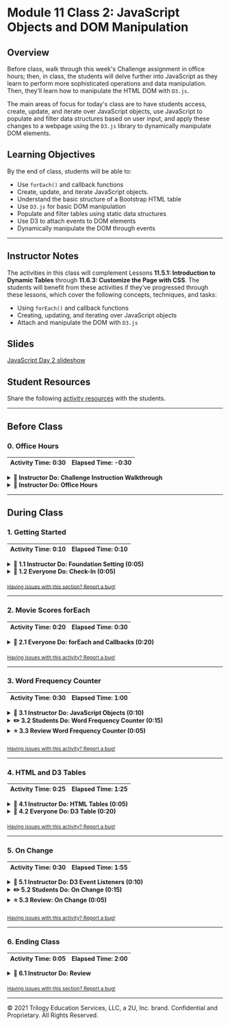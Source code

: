 # Module 11 Class 2: JavaScript Objects and DOM Manipulation

## Overview

Before class, walk through this week's Challenge assignment in office hours; then, in class, the students will delve further into JavaScript as they learn to perform more sophisticated operations and data manipulation. Then, they’ll learn how to manipulate the HTML DOM with `D3.js`. 

The main areas of focus for today's class are to have students access, create, update, and iterate over JavaScript objects, use JavaScript to populate and filter data structures based on user input, and apply these changes to a webpage using the `D3.js` library to dynamically manipulate DOM elements. 

## Learning Objectives

By the end of class, students will be able to:

* Use `forEach()` and callback functions
* Create, update, and iterate JavaScript objects.
* Understand the basic structure of a Bootstrap HTML table
* Use `D3.js` for basic DOM manipulation
* Populate and filter tables using static data structures
* Use D3 to attach events to DOM elements
* Dynamically manipulate the DOM through events

- - -

## Instructor Notes

The activities in this class will complement Lessons **11.5.1: Introduction to Dynamic Tables** through **11.6.3: Customize the Page with CSS**. The students will benefit from these activities if they‘ve progressed through these lessons, which cover the following concepts, techniques, and tasks:  

* Using `forEach()` and callback functions
* Creating, updating, and iterating over JavaScript objects
* Attach and manipulate the DOM with `D3.js`


## Slides

[JavaScript Day 2 slideshow](https://docs.google.com/presentation/d/1cszXu4SisNsk9IaLzrK3St0GDNWmZZ3Ob5igAn2jVmY/edit?usp=sharing)

## Student Resources

Share the following [activity resources](https://2u-data-curriculum-team.s3.amazonaws.com/data-viz-online-lesson-plans/11-Lessons/11-2-Student_Resources.zip) with the students. 

- - - 

## Before Class

### 0. Office Hours

| Activity Time: 0:30       |  Elapsed Time:     -0:30  |
|---------------------------|---------------------------|

<details>
  <summary><strong>📣 Instructor Do: Challenge Instruction Walkthrough</strong></summary>

Let the students know that the first few minutes of Office Hours will include a walkthrough of the Challenge requirements and rubric, as well as helpful tips they need in order to be successful.

Open the Challenge in Canvas and go through the high-level instructions and requirements with your class. Be sure to check for understanding.

Open the Rubric in Canvas and go through the Mastery column with your class, and show how it maps back to the requirements for each deliverable. Be sure to check for understanding.

Review the following tips to ensure clarity on the Challenge:

* For this Challenge, they'll need to modify their `index.html` file to remove the list element that creates the button, and then create four new list elements for the additional search criteria. 

* Next, they'll need to modify their `app.js` file to accommodate the new search parameters. To help the learners, we have provided [starter code](../../../01-Assignments/11-UFOs/Resources/ufo_starterCode.js) that has comments as to where the learners will need to add code to complete the Challenge. 

  * After they create the variable that will keep track of all the filters as a JavaScript object, they'll need to modify the event listener on line 62, which detects changes on each input element created in the `index.html` file and calls the `updateFilters();` function. 

  * Then, they'll need to write code in the `updateFilters();` function to hold all the values and ids of the filters that were changed through user input in the variable created in Step 1. If learners have a difficult time with this part, we have provided a video to help them get started.

  * Next, they'll need to write code in the `filterTable();` function to filter the dataset based on the search criteria that is stored in the filters object. In this function, they'll need to use the `forEach([key, value])` as they are looping through the filters, and then they’ll use the `filter` method to filter the table data based on the value for the row's property.

  * Finally, they'll need to rebuild the table based on the filtered data. 

For **Deliverable 2: A written report on the UFO analysis**, the students will be writing a report in the repository README.md file based on their analysis, just like they have done in the previous modules.

In the **Results** section, the students need to walk through how the new webpage can use the new search criteria. Encourage them to use images of the webpage during the filtering process to support their explanation.

In the **Summary** section, the students need to describe one drawback of this new design and two recommendations for further development.

Encourage your class to begin the Challenge as soon as possible, if they haven’t already, and to use the Learning Assistants channel and the remainder of Office Hours with their instructional team for help as they progress through their work. If they feel like they need context to understand documentation or instructions throughout the week, this is where they can get it.

Open the floor to discussion and ensure to answer any questions they may have about the Challenge requirements before moving on to other areas of interest.

</details>

<details>
  <summary><strong>📣  Instructor Do: Office Hours</strong></summary>

For the remaining time, remind the students that this is their time to ask questions and get assistance from their instructional staff as they’re learning new concepts and working on the Challenge assignment.

Expect that students may ask for assistance. For example: 

* Challenge assignment 
* Further review on a particular subject
* Debugging assistance
* Help with computer issues
* Guidance with a particular tool

</details>


- - - 

## During Class 

### 1. Getting Started

| Activity Time:       0:10 |  Elapsed Time:      0:10  |
|---------------------------|---------------------------|

<details>
  <summary><strong>📣 1.1 Instructor Do: Foundation Setting (0:05)</strong></summary>

* Welcome students to class.

* Direct students to post individual questions in the Zoom chat to be addressed by you and your TAs at the end of class.

* Open the slideshow and use slides 1-7 to walk through the foundation setting with your class.

* **This Week - JavaScript:** Talk through the key skills that students will learn this week, and let them know that they are building on their web visualization skills. 

* **Today's Objectives:** Now, outline the concepts covered in today's lesson. Remind students that they can find the relevant activity files in the “Getting Ready for Class” page in their course content. 

</details>

<details>
  <summary><strong>🎉 1.2 Everyone Do: Check-In (0:05)</strong></summary>

* Ask the class the following questions and call on students for the answers:

    * **Q:** How are you feeling about your progress so far?

    * **A:** We are adding to our JavaScript skill set. It's important to look back and see what we’ve accomplished, and acknowledge that it's a lot! It’s also okay to feel overwhelmed as long as you don’t give up. The more you practice, the more comfortable you'll be coding.
    
    * **Q:** How comfortable do you feel with this topic? 

    * **A:** Let's do "fist to five" together. If you are not feeling confident, hold up a fist (0). If you feel very confident, hold up an open hand (5).

</details>

<sub>[Having issues with this section? Report a bug!](https://bit.ly/2Ng4iFW)</sub>

- - -

### 2. Movie Scores forEach

| Activity Time:       0:20 |  Elapsed Time:      0:30  |
|---------------------------|---------------------------|

<details>
  <summary><strong>🎉 2.1 Everyone Do: forEach and Callbacks (0:20)</strong></summary>

* In this activity, the students will compare the traditional `for` loop with the `forEach()` method. Although both loop over an array, a `for` loop will repeat until a specified condition is met, while `forEach()` will call a function once for each element.

* Make sure the students can download and open the following files from the AWS link:
  * The [instructions](Activities/01-Evr_Movie_Score_forEach/README.md)
  * The [index_starter.js](Activities/01-Evr_Movie_Score_forEach/Unsolved/index_starter.js) file.
  * The [index.html](Activities/01-Evr_Movie_Score_forEach/Unsolved/index.html) file.

* You can use slides 9 - 11 to introduce students to the `forEach()` method.

* Open the [Activities/01-Evr_Movie_Score_forEach/Solved/index.js](Activities/01-Evr_Movie_Score_forEach/Solved/index.js) file and live code this activity, pausing frequently so students can follow along.

* First, show how to create a basic function then open the console and show them the output.

  ```javascript
  function printName (name) {
      console.log(name);
  };

  printName("Todd");
  ```

* **Q:** Ask the students how to create a traditional `for` loop to iterate through an array called `students`.

* **A:** If students are stuck, give them hints from the following code.

  ```javascript
  var students = ["Yancy", "Lydia", "Essie", "Gregori", "Hans", "Victoria"]
  for (var i = 0; i < students.length; i++) {
    printName(students[i]);
  }
  ```

* Now, show the students how to iterate through the same array using the `forEach()` method.

  ```javascript
  students.forEach(printName);
  ```

* Remind students that with `forEach()`, a function is called and performs an action on each element in the array.

* Point out that the temporary variable `i` is no longer needed.

* Additionally, explain that an anonymous `inline function` can be utilized instead of declaring a separate function.

  ```javascript
  students.forEach(function(name) {
    console.log(name);
  });
  ```

* Let the students know that the anonymous `function` is also referred to as a Callback function. A Callback function is one that is passed as an argument to another function that is to be "called back" at a later time. 

* Open [Activities/01-Evr_Movie_Score_forEach/Unsolved/index.html](Activities/01-Evr_Movie_Score_forEach/Unsolved/index.html) in a browser, and also open an inspector to display the results. Then, open [Activities/01-Evr_Movie_Score_forEach/Unsolved/index_starter.js](Activities/01-Evr_Movie_Score_forEach/Unsolved/index_starter.js) in a text editor and have the students help you with replacing the traditional `for` loop with `forEach()`.

* If students are struggling, replace the traditional `for` loop with the following:

    ```javascript
    movieScores.forEach(function(score) {
    // Add each score to the ratings count
    sum += score;
    ```

* Explain the following: 

  * A variable holding the ratings count is no longer necessary because we now have a function performing the same task.

  * This function takes each rating score and adds it to the variable `sum`.

  * Next, the conditional statements are nested inside the `forEach()` method.

  * The remainder of the original code is untouched.

* Send out the [Activities/01-Evr_Movie_Score_forEach/Solved](Activities/01-Evr_Movie_Score_forEach/Solved/) folder for students to refer to later.

* Ask the class the following questions and call on students for the answers:
    
    * **Q:** Where have we used this before?

    * **A:**  The `forEach()` method was covered in Lesson 11.5.2.

    * **Q:** What can we do if we don't completely understand this?

    * **A:** We can refer to the lesson plan and reach out to the instructional team for help.


* Answer any questions before proceeding to the next activity.

</details>

<sub>[Having issues with this activity? Report a bug!](https://bit.ly/2MK1pNL)</sub>

- - - 

### 3. Word Frequency Counter

| Activity Time:       0:30 |  Elapsed Time:      1:00  |
|---------------------------|---------------------------|

<details>
  <summary><strong>📣 3.1 Instructor Do: JavaScript Objects (0:10)</strong></summary>

* You can use slides 12 - 17 to present this activity.

* Explain to students that JavaScript objects are similar to Python dictionaries. Assure students that their ample experience with Python dictionaries as well as parsing and dealing with JSON data (JavaScript Object Notation) will serve them well today.

* Take a moment to **summarize** some things we know about Python dictionaries:

  * They **organize** information in `key` and `value` pairings.

  * Unlike lists, key-value pairs are **unordered**.

  * The `key` is used to **access** the `value`.

* Open [index.html](Activities/02-Ins_JavaScript_Objects/Solved/index.html) in a browser and [index.js](Activities/02-Ins_JavaScript_Objects/Solved/index.js) with a text editor.

* Explain that JavaScript objects look very similar to Python dictionaries.

  ```javascript
  let movie = {
    name: "Star Wars",
    year: 1977,
    profitable: true,
    sequels: ["Episode IV – A New Hope ",
   "Episode V – The Empire Strikes Back", 
   "Episode VI – Return of the Jedi", 
   "Episode I – The Phantom Menace", 
   "Episode II – Attack of the Clones ", 
   "Episode III – Revenge of the Sith", 
   "Episode VII – The Force Awakens ", 
   "Episode VIII – The Last Jedi", 
   "Episode IX – The Rise of Skywalker"]
  };
  ```

  * Each `key` can hold any one of the data types as its `value`, including a string, a boolean, or an array. It can even hold an object.

* To retrieve a `value` from the object, both **dot** notation and **bracket** notation can be used for the `key`. However, the **dot** notation is preferred.

  ```javascript
  console.log(movie.name);
  console.log(movie.year);
  console.log(movie.sequels[0]);
  ```

  ```javascript
  console.log(movie["name"]);
  ```

* Show that, much like in Python, a property can be added to a JavaScript object simply by specifying a key and assigning it a value:

  ```javascript
  movie.rating = 8.5;
  console.log(movie);
  ```

* Show that key-value pairs can also be deleted:

  ```javascript
  delete movie.sequels;
  console.log(movie);
  ```

* Show the updated object in the browser:

  ![Images/object01.png](Images/01-objects01.png)

* Similar to Python, it's possible to test whether a `key`, or a `property`, exists in an `object`:

  ```javascript
  if (movie.rating !== undefined) {
    console.log("This movie has a rating!");
  }
  ```

  * If the `movie` object has a `property` named "rating," the console prints the statement.

* Finally, demonstrate how to loop through an object.

  ```javascript
  for (const prop in movie) {
    console.log(movie[prop]);
  }
  ```

  * This code loops through the key-value pairs of the `movie` object.

  * The variable `prop` represents the object's key in each iteration.

  * During each iteration in this `for` loop, the value of the key-value pair is printed to the console with `movie[prop]`.

* Explain that JavaScript has several more built-in methods to manipulate objects. Here, the object is a cartoon family:

  ```javascript
  var people = {
    mom: "wilma flintstone",
    dad: "fred flintstone",
    daughter: "pebbles",
    son: "bambam"
  };
  console.log(people);
  ```

* Explain that `Object.keys()` displays all the `keys` of an object.

  ```javascript
  console.log(Object.keys(people));
  ```

  * The method takes the name of the object as its argument.

* Similarly, show that `Object.values()` displays all the `values` of an object.

  ```javascript
  console.log(Object.values(people));
  ```

* Finally, show that to access both keys and values, `Object.entries()` can be used:

  ```javascript
  console.log(Object.entries(people));
  ```

  * Each key-value pair is returned inside an array.

* As you show the results in the console, briefly reiterate the methods outlined above:

  ![Images/object02.png](Images/01-objects02.png)

* Send out the [02-Ins_JavaScript_Objects/Solved](Activities/02-Ins_JavaScript_Objects/Solved/) folder for students to refer to later.

* Ask the class the following questions and call on students for the answers:

    * **Q:** Where have we used this before?

    * **A:** JavaScript objects were covered in Lesson 11.2.3.

    * **Q:** How does this activity equip us for the Challenge?

    * **A:** We will use functions to complete the Challenge. 

    * **Q:** What can we do if we don't completely understand this?

    * **A:** We can refer to the lesson plan and reach out to the instructional team for help.

* Answer any questions before moving on to the student activity.

</details>

<details>
  <summary><strong>✏️ 3.2 Students Do: Word Frequency Counter (0:15)</strong></summary>

* In this activity, students will create a function in JavaScript that uses the `forEach()` method to count the number of occurrences of each word in a string. 

* Make sure the students can download and open the following files from the AWS link:
  * The [instructions](Activities/03-Stu_Word_Counter_Objects/README.md)
  * The [index_starter.js](Activities/03-Stu_Word_Counter_Objects/Unsolved/index_starter.js) file.
  * The [index.html](Activities/03-Stu_Word_Counter_Objects/Unsolved/index.html)
 file.

* Go over the instructions in the README, and then divide students into breakout groups of 3-5. They should work on the solution by themselves but can reach out to others in their group for tips.

* Let students know that they may be asked to share and walk through their work at the end of the activity.

</details>

<details>
  <summary><strong>⭐ 3.3 Review Word Frequency Counter (0:05)</strong></summary>

* Once time is complete, ask for volunteers to share their solution. Remind them that it is perfectly alright if they didn't complete the activity. 

* To encourage participation, you can ask the students to help you write the code for the function. 

* If there are no volunteers, open up the solved [index.html](Activities/03-Stu_Word_Counter_Objects/Solved/index.html) in a browser and then open the Chrome Inspector console to display the results. Next, open the solved [index.js](Activities/03-Stu_Word_Counter_Objects/Solved/index.js) file in a text editor. 

* Explain that the function should print an object like this to the console:

  ![Images/counter01.png](Images/02-counter01.png)

  * Each word in the string is a `key` in this object, and the frequency of its appearance is the `value`.

* Next, explain that the string is split into an array of words.

  ```javascript
  var stringArray = myString.split(" ");
  ```

  * An empty space is used as the delimiter. That is, the string is split wherever an empty space is found.

* Next, explain that an empty object is declared. This will hold each word and its word count as key-value pairs:

  ```javascript
  var wordFrequency = {};
  ```

* Explain that the `forEach()` method iterates over the array of words.

  ```javascript
  stringArray.forEach(function(currentWord){
    // If the word has been seen before...
    if (wordFrequency[currentWord] !== undefined) {
      // Add one to the counter
      wordFrequency[currentWord] += 1;
    }
    else {
      // Set the counter at 1
      wordFrequency[currentWord] = 1;
    }

  });
  ```

  * If the word in the current iteration exists in the `wordFrequency` object, its count is increased by 1.

  * If it does not yet exist in the object, it is added to it, and its word frequency is set to 1 (since it is being seen for the first time).

* Finally, the `wordFrequency` object is printed to the console.

* Send out the [03-Stu_Word_Counter_Objects/Solved](Activities/03-Stu_Word_Counter_Objects/Solved/) folder for students to refer to later.

* Answer any questions before moving on to the next activity.

</details>

<sub>[Having issues with this activity? Report a bug!](https://bit.ly/3qmAW7z)</sub>

- - - 

### 4. HTML and D3 Tables

| Activity Time:       0:25 |  Elapsed Time:      1:25  |
|---------------------------|---------------------------|

<details>
  <summary><strong>📣 4.1 Instructor Do: HTML Tables (0:05)</strong></summary>

* You can use slides 21 - 24 to present this activity to the class.

* Explain that data tables have their own HTML syntax.

* Demo the activity solution in the browser, then open [table.html](Activities/04-Ins_HTML_table/Solved/table.html) in an editor to explain the following points about HTML tables:

  ![html-table.png](Images/03-html-table.png)

  * A table is created using a pair of `table` tags.

  * Each row of the table is created using `tr` tags.

  * For header rows, a special `th` tag is used to denote the header cells.

  * `td` tags are used to define table cells. `td` stands for [Table Data](https://www.w3schools.com/html/html_tables.asp) and represents each cell of data in the table.

  * The nesting here is important. You always have table cells (`td`) within rows (`tr`).

* Explain that we can use Bootstrap to create visually appealing data tables.

* Send out the link to the [Bootstrap Tables Documentation](https://getbootstrap.com/docs/3.3/css/#tables) for students to use as a reference.

* Next, demo the Bootstrap solution in the browser and open [bootstrap-table.html](Activities/04-Ins_HTML_table/Solved/table-bootstrap.html) in an editor to explain the following points about HTML tables:

  ![bootstrap-table.png](Images/03-bootstrap-table.png)

  * Bootstrap adds additional table classes to the HTML tags to style the table.

  * Bootstrap tables also use `thead` and `tbody` tags to separate the table header code from the table body code.

  * Explain that within `thead`, the header is still defined using a `tr` row with `th` tags for header cells.

  * Explain that `tbody` uses one `tr` tag per row, with `td` tags for each data cell.

* Explain that manually building HTML tables can become a tedious task, but we can use JavaScript to automate this process, as we'll cover next.

* Send out the [06-Ins_HTML_table/Solved/](Activities/04-Ins_HTML_table/Solved/) folder for students to refer to later.

* Ask the class the following questions and call on students for the answers:

    * **Q:** Where have we used this before?

    * **A:** HTML elements were covered in Lesson 11.2.4, and Bootstrap components were covered in Lesson 11.6.1.

    * **Q:** How does this activity equip us for the Challenge?

    * **A:** We will need to be familiar with HTML elements to complete the Challenge. 

    * **Q:** What can we do if we don't completely understand this?

    * **A:** We can refer to the lesson plan and reach out to the instructional team for help.

* Answer any questions before moving on to the student activity.

</details>


<details>
  <summary><strong>🎉 4.2 Everyone Do: D3 Table (0:20)</strong></summary>

* In this activity, students will use D3 to select data and build a raw table

* Make sure the students can download and open the following files from the AWS link:
  * The [index_starter.js](Activities/05-Evr_D3_Table/Unsolved/index_starter.js) file.
  * The [data.js](Activities/05-Evr_D3_Table/Unsolved/data.js) file.
  * The [index.html](Activities/05-Evr_D3_Table/Unsolved/index.html) file.

* Open the [index.html](Activities/05-Evr_D3_Table/Unsolved/index.html) file and show the starter code for the table.

* Show the data structure for the weather report in `data.js`.

* Open the [index_starter.js](Activities/05-Evr_D3_Table/Unsolved/index_starter.js) file and live code each step with the class. Highlight the following points:

  * Use `console.log` at each step to verify the format and structure of the data.

  * Each weather report is stored as an array of objects, so the first step is to iterate through that array with `forEach`.

    ```javascript
    data.forEach(function(weatherReport) {
      console.log(weatherReport);
    });
    ```

  * Each weather report needs its own row in the table.

    ```javascript
    data.forEach(function(weatherReport) {
      console.log(weatherReport);
      var row = tbody.append("tr");
    });
    ```

  * `Object.entries` can be used to create an array of key-value pairs for each weather report object.

    ```javascript
    data.forEach(function(weatherReport) {
      console.log(weatherReport);
      var row = tbody.append("tr");

      Object.entries(weatherReport).forEach(function([key, value]) {
        console.log(key, value);
      });
    });
    ```

  * A cell for each value can then be appended to the row.

    ```javascript
    data.forEach(function(weatherReport) {
      console.log(weatherReport);
      var row = tbody.append("tr");
      Object.entries(weatherReport).forEach(function([key, value]) {
        console.log(key, value);
        // Append a cell to the row for each value in
        // the weather report object
        var cell = tbody.append("td");
        cell.text(value);
      });
    });
    ```

  * Finally, we can refactor the code to use arrow functions.

    ```javascript
    data.forEach((weatherReport) => {
      var row = tbody.append("tr");
      Object.entries(weatherReport).forEach(([key, value]) => {
        var cell = tbody.append("td");
        cell.text(value);
      });
    });
    ```

* Explain that this code snippet will be a key part of the Challenge solution.

* Send out the [05-Evr_D3_Table/Solved](Activities/05-Evr_D3_Table/Solved/) folder for students to refer to later.

* Answer any questions before moving on.

</details>

<sub>[Having issues with this activity? Report a bug!](https://bit.ly/3rKOOsb)</sub>


- - - 

### 5. On Change

| Activity Time:       0:30 |  Elapsed Time:      1:55  |
|---------------------------|---------------------------|

<details>
  <summary><strong>📣 5.1 Instructor Do: D3 Event Listeners (0:10)</strong></summary>

* You can use slides 27 - 34 to present this lesson to the class.   

* Explain that the activities so far have selected or appended elements in the HTML. This code is executed when the browser is loaded. What makes JavaScript really interesting is that it can listen for user events on the page and execute code when these events are detected. This provides an incredibly powerful mechanism for building dynamic and interactive applications.

* Inform the class that several event types are supported by the browser, including:

  * `click`

  * `change`

  * `keydown`

  * `keyup`

  * `scroll`

  * `pointerenter`

  * `pointerleave`

  * and many more!

* Send out a reference to [web events](https://developer.mozilla.org/en-US/docs/Web/Events).

* Before demonstrating any syntax, explain that events have:

  * A target: a reference to the object that dispatched the event.

  * A handler: a function that should be executed in response to the event occurring.

* Open [Activities/06-Ins_Event_Listeners/Solved/index.html](Activities/06-Ins_Event_Listeners/Solved/index.html).

* Click the **Click Me!** button to show the dynamic nature of the button click.

* Open the Chrome Inspector window and demonstrate the different functions available in [Activities/06-Ins_Event_Listeners/Solved/index.js](Activities/06-Ins_Event_Listeners/Solved/index.js).

* Explain the following:

  * Event handlers are just normal functions that you call when an event occurs.

    ```javascript
    // This function is triggered when the button is clicked
    function handleClick() {
      console.log("Hi, button1 was clicked!");

      // We can use D3 to see the object that dispatched the event
      console.log(d3.event.target);
    }
    ```

  * Events are attached using the `.on()` function in d3.

    ```javascript
    button1.on("click", handleClick);
    ```

  * The event target is the object that triggered the event. This can be referenced with `d3.event.target`.

  * Event handlers can also be defined inline.

    ```javascript
    button2.on("click", function() {
      console.log("Hi, button2 was clicked!");
      console.log(d3.event.target);
    });
    ```

  * Event handlers are just normal functions that can execute code or call other functions.

    ```javascript
    button3.on("click", function() {
      console.log("Hi, button3 was clicked!");
      console.log(d3.event.target);
      d3.select(".giphy-me").html("<img src='https://gph.to/2Krfn0w' alt='giphy'>");
    });
    ```

  * Input elements can trigger change events. The value of the element can be referenced with `d3.event.target.value`.

    ```javascript
    inputField.on("change", function() {
      var newText = d3.event.target.value;
      console.log(newText);
    });
    ```

* Send out the [06-Ins_Event_Handlers/Solved/](Activities/06-Ins_Event_Listeners/Solved/) folder for students to refer to later.

* Ask the class the following questions and call on students for the answers:

    * **Q:** Where have we used this before?

    * **A:** HTML elements were covered in Lesson 11.2.4, and Bootstrap components were covered in Lesson 11.6.1.

    * **Q:** How does this activity equip us for the Challenge?

    * **A:** We will need to be familiar with HTML elements to complete the Challenge. 

    * **Q:** What can we do if we don't completely understand this?

    * **A:** We can refer to the lesson plan and reach out to the instructional team for help.

* Answer any questions before moving on to the student activity.

</details>

<details>
  <summary><strong>✏️ 5.2 Students Do: On Change (0:15)</strong></summary>

* In this activity, students will use D3 to reverse the input text and display it on the page.

* You can use slides 35 - 36 to introduce this student activity. 

* Make sure the students can download and open the following files from the AWS link:
  * The [instructions](Activities/07-Stu_onChange/README.md)
  * The [app_starter.js](Activities/07-Stu_onChange/Unsolved/static/js/app_starter.js) file
  * The [index.html](Activities/07-Stu_onChange/Unsolved/index.html)
 file

* Go over the instructions in the README, and then divide students into breakout groups of 3-5. They should work on the solution by themselves but can reach out to others in their group for tips.

* Let students know that they may be asked to share and walk through their work at the end of the activity.

</details>

<details>
  <summary><strong>⭐ 5.3 Review: On Change (0:05)</strong></summary>

* Once time is complete, ask for volunteers to share their solution. Remind them that it is perfectly alright if they didn't complete the activity. 

* To encourage participation, you can ask the students to help you write the code for the function. 

* If there are no volunteers, open up the solved [index.html](Activities/07-Stu_onChange/Solved/index.html) in a browser, and then open the Chrome Inspector console to display the results. Next, open the solved [app.js](Activities/07-Stu_onChange/Solved/static/js/app.js) file in a text editor and be sure to point out the following:

  * We first need to select the input and output elements that we need to monitor or update.

    ```javascript
    var text = d3.select("#text");
    var output = d3.select(".output");
    ```

  * At the end of our file, we use the `.on()` method to detect changes to the input field. Then, pass in a call to the `handleChange` function. 

    ```javascript
    text.on("change", handleChange);
    ```

  * We select the text directly from the event target.

    ```javascript
    let inputText = d3.event.target.value;
    ```

  * Then, pass the `inputText` variable into the `reverseString` function.

  * After reversing the string, we use `.text()` to set the output `h1` text as the reversed text.

    ```javascript
    output.text(reversedInput);
    ```

* If time permits, cover the bonus and explain the following:

  * Before we append any new `li` tags, `.html("")` is used to clear any old `li` tags.

  * We use `Object.entries(frequencyCounts)` to create an array of key-value pairs where the key is the character and the value is the count.

  * We can then iterate over that array using `forEach`.

  * Finally, we append each `word: count` pair as a new `li` element.

    ```javascript
    var li = output.append("li").text(`${key}: ${value}`);
    ```

* Send out the [Activities/07-Stu_onChange/Solved](Activities/07-Stu_onChange/Solved) folder for students to refer to later.

* Answer any questions before ending class.

</details>

<sub>[Having issues with this activity? Report a bug!](https://bit.ly/3aPQLgs)</sub>

- - -

### 6. Ending Class 

| Activity Time:       0:05 |  Elapsed Time:      2:00  |
|---------------------------|---------------------------|

<details>
  <summary><strong>📣  6.1 Instructor Do: Review </strong></summary>

* Before ending class, review the skills that were covered today and mention where in the module these skills are used: 
  * JavaScript objects were covered in **Lesson 11.2.3**.
  * HTML elements were covered in **Lesson 11.2.4**.
  * The `forEach()` method was covered in **Lesson 11.5.2**.
  * Adding filters using `d3.select()` was covered in **Lesson 11.5.3**. 
  * Adding event listeners using `on()` was covered in **Lesson 11.5.4**. 
  * Using Bootstrap components was covered in **Lesson 11.6.1**. 

* Answer any questions the students may have.

</details>

<sub>[Having issues with this section? Report a bug!](https://bit.ly/3aao8vk)</sub>

- - - 

© 2021 Trilogy Education Services, LLC, a 2U, Inc. brand.  Confidential and Proprietary.  All Rights Reserved.